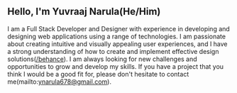## Hello, I'm Yuvraaj Narula(He/Him)

I am a Full Stack Developer and Designer with experience in developing and designing web applications using a range of technologies. I am passionate about creating intuitive and visually appealing user experiences, and I have a strong understanding of how to create and implement effective design solutions(<a href="https://behance.net/yuvinarula">/behance</a>). I am always looking for new challenges and opportunities to grow and develop my skills. If you have a project that you think I would be a good fit for, please don't hesitate to contact me(mailto:ynarula678@gmail.com).
